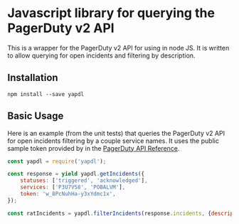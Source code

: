 # Javascript library for querying the PagerDuty v2 API

This is a wrapper for the PagerDuty v2 API for using in node JS. It is written to allow querying
for open incidents and filtering by description.

## Installation

`npm install --save yapdl`

## Basic Usage

Here is an example (from the unit tests) that queries the PagerDuty v2 API for open incidents filtering by a couple service names. It uses the public sample token provided by in the [PagerDuty API Reference](https://v2.developer.pagerduty.com/v2/page/api-reference).

```js
const yapdl = require('yapdl');

const response = yield yapdl.getIncidents({
    statuses: ['triggered', 'acknowledged'],
    services: ['P3U7V58', 'POBALVM'],
    token: 'w_8PcNuhHa-y3xYdmc1x',
});

const ratIncidents = yapdl.filterIncidents(response.incidents, {description: 'Rats chewed through the fiber.'});
```

